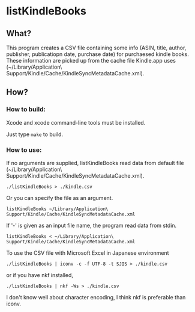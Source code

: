 # listKindleBooks

## What?

This program creates a CSV file containing some info (ASIN, title, author, publisher, publicatiopn date, purchase date) for purchaesed kindle books.
These information are picked up from the cache file Kindle.app uses (~/Library/Application\ Support/Kindle/Cache/KindleSyncMetadataCache.xml).

## How?

### How to build:

Xcode and xcode command-line tools must be installed.

Just type `make` to build.

### How to use:

If no arguments are supplied, listKindleBooks read data from default file (~/Library/Application\ Support/Kindle/Cache/KindleSyncMetadataCache.xml).

`./listKindleBooks > ./kindle.csv`

Or you can specify the file as an argument.

`listKindleBooks ~/Library/Application\ Support/Kindle/Cache/KindleSyncMetadataCache.xml`

If '-' is given as an input file name, the program read data from stdin.

`listKindleBooks < ~/Library/Application\ Support/Kindle/Cache/KindleSyncMetadataCache.xml`


To use the CSV file with Microsoft Excel in Japanese environment

`./listKindleBooks | iconv -c -f UTF-8 -t SJIS > ./kindle.csv`

or if you have nkf installed,

`./listKindleBooks | nkf -Ws > ./kindle.csv`

I don't know well about character encoding, I think nkf is preferable than iconv.
